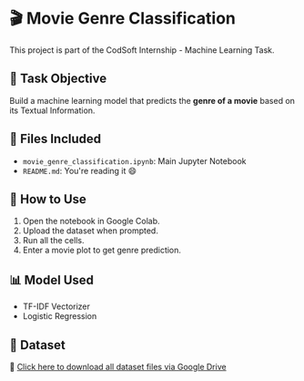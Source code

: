 # 🎬 Movie Genre Classification

This project is part of the CodSoft Internship - Machine Learning Task.

## 📌 Task Objective
Build a machine learning model that predicts the **genre of a movie** based on its Textual Information.

## 📁 Files Included
- `movie_genre_classification.ipynb`: Main Jupyter Notebook 
- `README.md`: You're reading it 😄

## 🚀 How to Use
1. Open the notebook in Google Colab.
2. Upload the dataset when prompted.
3. Run all the cells.
4. Enter a movie plot to get genre prediction.

## 📊 Model Used
- TF-IDF Vectorizer
- Logistic Regression

## 🔗 Dataset
📁 [Click here to download all dataset files via Google Drive](https://drive.google.com/drive/folders/1xoanx2O3gVN5pFr-g9V6CbZ5-g-w3-6T?usp=drive_link)
